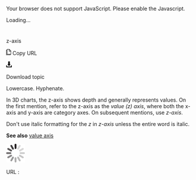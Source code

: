 Your browser does not support JavaScript. Please enable the Javascript.

Loading...

# 

z-axis

![Copy URL](z-axis_files/Copy.png)
Copy URL

![Download](z-axis_files/Download.png)

Download topic

Lowercase. Hyphenate.

In
3D charts, the z-axis shows depth and generally represents values.
On the first mention, refer to the z-axis as the *value (z) axis*, where both the x-axis and y-axis are category axes. On subsequent mentions, use *z-axis*. 

Don't use italic formatting for the *z* in *z-axis* unless the entire word is italic.

**See also** [value axis](https://worldready.cloudapp.net/Styleguide/Read?id=2700&topicid=33518)

![In progress](z-axis_files/activity-large.gif)

URL :
